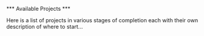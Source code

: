 *** Available Projects ***

Here is a list of projects in various stages of completion each with their own description of where to start...
